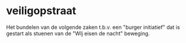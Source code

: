 # veiligopstraat
Het bundelen van de volgende zaken t.b.v. een "burger initiatief" dat is gestart als stuenen van de "WIj eisen de nacht" beweging.

